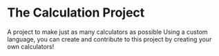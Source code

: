 # The Calculation Project
A project to make just as many calculators as possible
Using a custom language, you can create and contribute to this project by creating your own calculators!